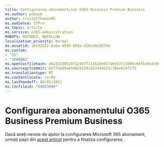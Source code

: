 ```yaml
---
title: Configurarea abonamentului O365 Business Premium Business
ms.author: pebaum
author: CrystalThomasMS
ms.audience: ITPro
ms.topic: article
ms.service: o365-administration
ROBOTS: NOINDEX, NOFOLLOW
localization_priority: Normal
ms.assetid: a9192d32-8a5a-459d-808a-d18ce0e397da
ms.custom:
- "31"
- "1600002"
ms.openlocfilehash: d0253198b20f32497f1316284017a6d337c3d88c64fba9a3c8e05c0057b655d7
ms.sourcegitcommit: b5f7da89a650d2915dc652449623c78be6247175
ms.translationtype: MT
ms.contentlocale: ro-RO
ms.lasthandoff: 08/05/2021
ms.locfileid: "54023498"
---
```

# <a name="setting-up-your-o365-business-premium-subscription"></a>Configurarea abonamentului O365 Business Premium Business

Dacă aveți nevoie de ajutor la configurarea Microsoft 365 abonament, urmați pașii din [acest articol](https://docs.microsoft.com/microsoft-365/admin/setup/setup?view=o365-worldwide&tabs=BusPremium) pentru a finaliza configurarea.
  